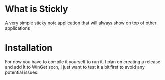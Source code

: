 # What is Stickly
A very simple sticky note application that will always show on top of other applications

# Installation
For now you have to compile it yourself to run it. I plan on creating a release and add it to WinGet soon, I just want to test it a bit first to avoid any potential issues.